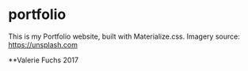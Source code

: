 # portfolio

This is my Portfolio website, built with Materialize.css.
Imagery source: https://unsplash.com

**Valerie Fuchs 2017


